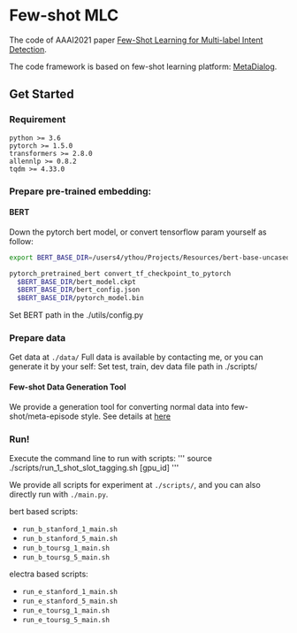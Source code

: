 # Few-shot MLC

The code of AAAI2021 paper [Few-Shot Learning for Multi-label Intent Detection](https://arxiv.org/abs/2010.05256).

The code framework is based on few-shot learning platform: [MetaDialog](https://github.com/AtmaHou/MetaDialog).

## Get Started
### Requirement
```
python >= 3.6
pytorch >= 1.5.0
transformers >= 2.8.0
allennlp >= 0.8.2
tqdm >= 4.33.0
```

### Prepare pre-trained embedding:
#### BERT
Down the pytorch bert model, or convert tensorflow param yourself as follow:
```bash
export BERT_BASE_DIR=/users4/ythou/Projects/Resources/bert-base-uncased/uncased_L-12_H-768_A-12/

pytorch_pretrained_bert convert_tf_checkpoint_to_pytorch
  $BERT_BASE_DIR/bert_model.ckpt
  $BERT_BASE_DIR/bert_config.json
  $BERT_BASE_DIR/pytorch_model.bin
```
Set BERT path in the ./utils/config.py

### Prepare data
Get data at `./data/`
Full data is available by contacting me, or you can generate it by your self:
Set test, train, dev data file path in ./scripts/

#### Few-shot Data Generation Tool
We provide a generation tool for converting normal data into few-shot/meta-episode style. 
See details at [here](https://github.com/AtmaHou/MetaDialog#few-shot-data-construction-tool)


### Run!

Execute the command line to run with scripts:
'''
source ./scripts/run_1_shot_slot_tagging.sh [gpu_id]
'''

We provide all scripts for experiment at  `./scripts/`, and you can also directly run with `./main.py`.

bert based scripts:
- `run_b_stanford_1_main.sh`
- `run_b_stanford_5_main.sh`
- `run_b_toursg_1_main.sh`
- `run_b_toursg_5_main.sh`

electra based scripts:
- `run_e_stanford_1_main.sh`
- `run_e_stanford_5_main.sh`
- `run_e_toursg_1_main.sh`
- `run_e_toursg_5_main.sh`



